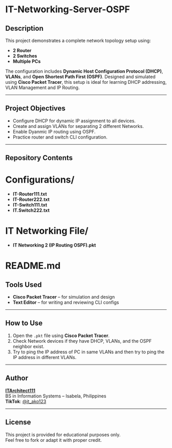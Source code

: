 # IT-Networking-Server-OSPF

## Description
This project demonstrates a complete network topology setup using:
- **2 Router**
- **2 Switches**
- **Multiple PCs**

The configuration includes **Dynamic Host Configuration Protocol (DHCP)**, **VLANs**, and **Open Shortest Path First (OSPF)**. Designed and simulated using **Cisco Packet Tracer**, this setup is ideal for learning DHCP addressing, VLAN Management and IP Routing.

---

## Project Objectives
- Configure DHCP for dynamic IP assignment to all devices.
- Create and assign VLANs for separating 2 different Networks.
- Enable Dyanmic IP routing using OSPF.
- Practice router and switch CLI configuration.

---

## Repository Contents

# Configurations/
- **IT-Router111.txt**
- **IT-Router222.txt**
- **IT-Switch111.txt**
- **IT.Switch222.txt**

# IT Networking File/
- **IT Networking 2 (IP Routing OSPF).pkt**
  
# README.md

## Tools Used
- **Cisco Packet Tracer** – for simulation and design
- **Text Editor** – for writing and reviewing CLI configs

---

## How to Use
1. Open the `.pkt` file using **Cisco Packet Tracer**.
2. Check Network devices if they have DHCP, VLANs, and the OSPF neighbor exist.
3. Try to ping the IP address of PC in same VLANs and then try to ping the IP address in different VLANs.


---

## Author
**[ITArchitect111](https://github.com/ITArchitect111)**  
BS in Information Systems – Isabela, Philippines  
**TikTok**: [@it_ako123](https://www.tiktok.com/@it_ako123)

---

## License
This project is provided for educational purposes only.  
Feel free to fork or adapt it with proper credit.
